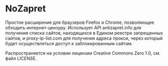 NoZapret
========

Простое расширение для браузеров Firefox и Chrome, позволяющее обходить интернет-цензуру. Использует API antizapret.info для получения списка сайтов, находящихся в Едином реестре запрещенных сайтов, и proxy-ip-list.com для получения адреса прокси, через который будет осуществляться доступ к заблокированным сайтам.

Распространяется на условии лицензии Creative Commons Zero 1.0, см. файл LICENSE.
